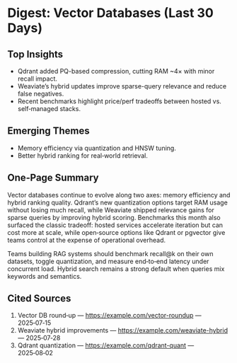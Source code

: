 
# Digest: Vector Databases (Last 30 Days)

## Top Insights
- Qdrant added PQ-based compression, cutting RAM ~4× with minor recall impact.
- Weaviate’s hybrid updates improve sparse-query relevance and reduce false negatives.
- Recent benchmarks highlight price/perf tradeoffs between hosted vs. self‑managed stacks.

## Emerging Themes
- Memory efficiency via quantization and HNSW tuning.
- Better hybrid ranking for real‑world retrieval.

## One‑Page Summary
Vector databases continue to evolve along two axes: memory efficiency and hybrid ranking quality. Qdrant’s new quantization options target RAM usage without losing much recall, while Weaviate shipped relevance gains for sparse queries by improving hybrid scoring. Benchmarks this month also surfaced the classic tradeoff: hosted services accelerate iteration but can cost more at scale, while open‑source options like Qdrant or pgvector give teams control at the expense of operational overhead.

Teams building RAG systems should benchmark recall@k on their own datasets, toggle quantization, and measure end‑to‑end latency under concurrent load. Hybrid search remains a strong default when queries mix keywords and semantics.

## Cited Sources
1. Vector DB round‑up — https://example.com/vector-roundup — 2025‑07‑15
2. Weaviate hybrid improvements — https://example.com/weaviate-hybrid — 2025‑07‑28
3. Qdrant quantization — https://example.com/qdrant-quant — 2025‑08‑02
